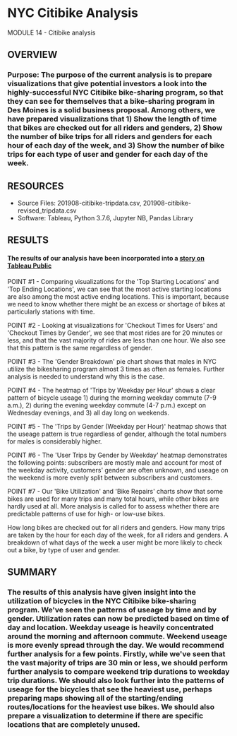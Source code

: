 # NYC Citibike Analysis
MODULE 14 - Citibike analysis

## OVERVIEW
### Purpose:  The purpose of the current analysis is to prepare visualizations that give potential investors a look into the highly-successful NYC Citibike bike-sharing program, so that they can see for themselves that a bike-sharing program in Des Moines is a solid business proposal.  Among others, we have prepared visualizations that 1) Show the length of time that bikes are checked out for all riders and genders, 2) Show the number of bike trips for all riders and genders for each hour of each day of the week, and 3) Show the number of bike trips for each type of user and gender for each day of the week.


## RESOURCES
  - Source Files: 201908-citibike-tripdata.csv, 201908-citibike-revised_tripdata.csv
  - Software:  Tableau, Python 3.7.6, Jupyter NB, Pandas Library


## RESULTS
#### The results of our analysis have been incorporated into a [story on Tableau Public](https://public.tableau.com/profile/john.ramonetti#!/vizhome/NYC_CitiBike_Visualizations/FinalPresentation?publish=yes)

POINT #1 - Comparing visualizations for the 'Top Starting Locations' and 'Top Ending Locations', we can see that the most active starting locations are also among the most active ending locations.  This is important, because we need to know whether there might be an excess or shortage of bikes at particularly stations with time.

POINT #2 - Looking at visualizations for 'Checkout Times for Users' and 'Checkout Times by Gender', we see that most rides are for 20 minutes or less, and that the vast majority of rides are less than one hour.  We also see that this pattern is the same regardless of gender.

POINT #3 - The 'Gender Breakdown' pie chart shows that males in NYC utilize the bikesharing program almost 3 times as often as females.  Further analysis is needed to understand why this is the case.

POINT #4 - The heatmap of 'Trips by Weekday per Hour' shows a clear pattern of bicycle useage 1) during the morning weekday commute (7-9 a.m.), 2) during the evening weekday commute (4-7 p.m.) except on Wednesday evenings, and 3) all day long on weekends.

POINT #5 - The 'Trips by Gender (Weekday per Hour)' heatmap shows that the useage pattern is true regardless of gender, although the total numbers for males is considerably higher.

POINT #6 - The 'User Trips by Gender by Weekday' heatmap demonstrates the following points:  subscribers are mostly male and account for most of the weekday activity,  customers' gender are often unknown,  and useage on the weekend is more evenly split between subscribers and customers.

POINT #7 - Our 'Bike Utilization' and 'Bike Repairs' charts show that some bikes are used for many trips and many total hours, while other bikes are hardly used at all.  More analysis is called for to assess whether there are predictable patterns of use for high- or low-use bikes.


How long bikes are checked out for all riders and genders.
How many trips are taken by the hour for each day of the week, for all riders and genders.
A breakdown of what days of the week a user might be more likely to check out a bike, by type of user and gender.



## SUMMARY
### The results of this analysis have given insight into the utilization of bicycles in the NYC Citibike bike-sharing program. We've seen the patterns of useage by time and by gender.  Utilization rates can now be predicted based on time of day and location.  Weekday useage is heavily concentrated around the morning and afternoon commute.  Weekend useage is more evenly spread through the day.  We would recommend further analysis for a few points.  Firstly, while we've seen that the vast majority of trips are 30 min or less, we should perform further analysis to compare weekend trip durations to weekday trip durations.  We should also look further into the patterns of useage for the bicycles that see the heaviest use, perhaps preparing maps showing all of the starting/ending routes/locations for the heaviest use bikes.  We should also prepare a visualization to determine if there are specific locations that are completely unused.

